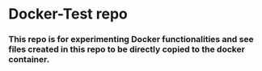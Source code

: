 # Docker-Test repo

### This repo is for experimenting Docker functionalities and see files created in this repo to be directly copied to the docker container.
